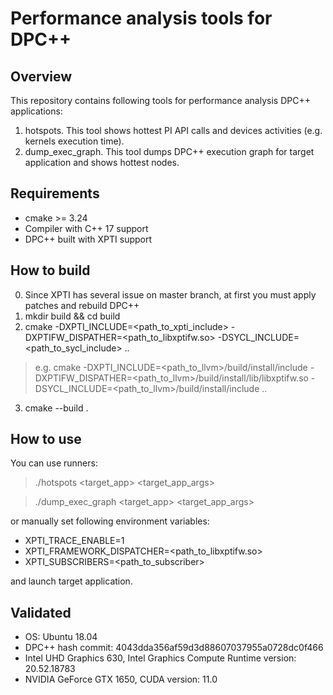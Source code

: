 # Performance analysis tools for DPC++

## Overview

This repository contains following tools for performance analysis DPC++ applications:
1. hotspots. This tool shows hottest PI API calls and devices activities (e.g. kernels execution time).
2. dump_exec_graph. This tool dumps DPC++ execution graph for target application and shows hottest nodes.

## Requirements

+ cmake >= 3.24
+ Compiler with С++ 17 support
+ DPC++ built with XPTI support

## How to build

0. Since XPTI has several issue on master branch, at first you must apply patches and rebuild DPC++ 
1. mkdir build && cd build
2. cmake -DXPTI_INCLUDE=<path_to_xpti_include> -DXPTIFW_DISPATHER=<path_to_libxptifw.so> -DSYCL_INCLUDE=<path_to_sycl_include> ..
> e.g. cmake -DXPTI_INCLUDE=<path_to_llvm>/build/install/include -DXPTIFW_DISPATHER=<path_to_llvm>/build/install/lib/libxptifw.so -DSYCL_INCLUDE=<path_to_llvm>/build/install/include ..
3. cmake --build .

## How to use

You can use runners:
> ./hotspots <target_app> <target_app_args>

> ./dump_exec_graph <target_app> <target_app_args>

or manually set following environment variables:
+ XPTI_TRACE_ENABLE=1
+ XPTI_FRAMEWORK_DISPATCHER=<path_to_libxptifw.so>
+ XPTI_SUBSCRIBERS=<path_to_subscriber>

and launch target application.

## Validated
+ OS: Ubuntu 18.04
+ DPC++ hash commit: 4043dda356af59d3d88607037955a0728dc0f466
+ Intel UHD Graphics 630, Intel Graphics Compute Runtime version: 20.52.18783
+ NVIDIA GeForce GTX 1650, CUDA version: 11.0
